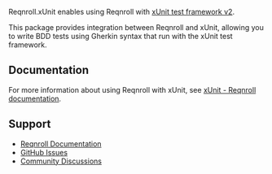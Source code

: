 ﻿Reqnroll.xUnit enables using Reqnroll with [xUnit test framework v2](https://xunit.net/docs/getting-started/v2/getting-started).

This package provides integration between Reqnroll and xUnit, allowing you to write BDD tests using Gherkin syntax that run with the xUnit test framework.

## Documentation

For more information about using Reqnroll with xUnit, see [xUnit - Reqnroll documentation](https://docs.reqnroll.net/latest/integrations/xunit.html).

## Support

- [Reqnroll Documentation](https://docs.reqnroll.net/)
- [GitHub Issues](https://github.com/reqnroll/Reqnroll/issues)
- [Community Discussions](https://github.com/reqnroll/Reqnroll/discussions)